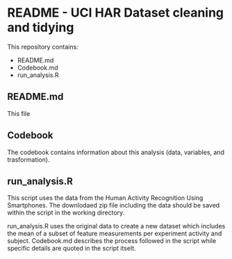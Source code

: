 # README - UCI HAR Dataset cleaning and tidying

This repository contains:
* README.md
* Codebook.md
* run_analysis.R


## README.md
This file

## Codebook
The codebook contains information about this analysis (data, variables, and trasformation).

## run_analysis.R
This script uses the data from the Human Activity Recognition Using Smartphones. The downlodaed zip file including the data should be saved within the script in the working directory.

run_analysis.R uses the original data to create a new dataset which includes the mean of a subset of feature measurements per experiment activity and subject. Codebook.md describes the process followed in the script while specific details are quoted in the script itselt.